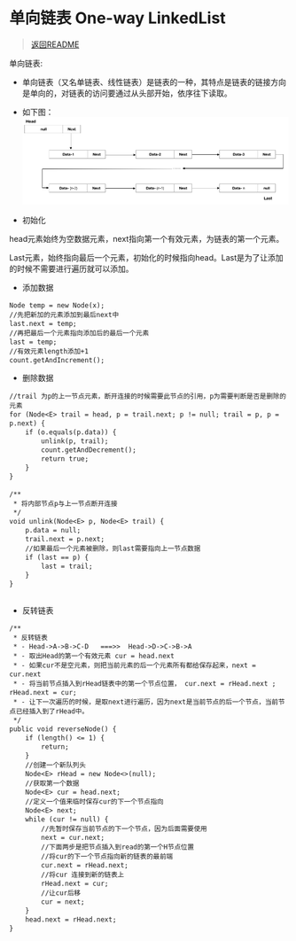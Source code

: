 # 单向链表 One-way LinkedList

> [返回README](../../../../README.md)


单向链表:

- 单向链表（又名单链表、线性链表）是链表的一种，其特点是链表的链接方向是单向的，对链表的访问要通过从头部开始，依序往下读取。
- 如下图：
![one-way-linked-list-1.png](one-way-linked-list-1.png)

- 初始化

head元素始终为空数据元素，next指向第一个有效元素，为链表的第一个元素。

Last元素，始终指向最后一个元素，初始化的时候指向head。Last是为了让添加的时候不需要进行遍历就可以添加。

- 添加数据

```    
Node temp = new Node(x);
//先把新加的元素添加到最后next中
last.next = temp;
//再把最后一个元素指向添加后的最后一个元素
last = temp;
//有效元素length添加+1
count.getAndIncrement();
```

- 删除数据

```
//trail 为p的上一节点元素，断开连接的时候需要此节点的引用，p为需要判断是否是删除的元素
for (Node<E> trail = head, p = trail.next; p != null; trail = p, p = p.next) {
    if (o.equals(p.data)) {
        unlink(p, trail);
        count.getAndDecrement();
        return true;
    }
}

/**
 * 将内部节点p与上一节点断开连接
 */
void unlink(Node<E> p, Node<E> trail) {
    p.data = null;
    trail.next = p.next;
    //如果最后一个元素被删除，则last需要指向上一节点数据
    if (last == p) {
        last = trail;
    }
}
    
 ```

- 反转链表

```
/**
 * 反转链表
 * - Head->A->B->C-D   ===>>  Head->D->C->B->A
 * - 取出Head的第一个有效元素 cur = head.next
 * - 如果cur不是空元素，则把当前元素的后一个元素所有都给保存起来，next = cur.next
 * - 将当前节点插入到rHead链表中的第一个节点位置， cur.next = rHead.next ; rHead.next = cur;
 * - 让下一次遍历的时候，是取next进行遍历，因为next是当前节点的后一个节点，当前节点已经插入到了rHead中。
 */
public void reverseNode() {
    if (length() <= 1) {
        return;
    }
    //创建一个新队列头
    Node<E> rHead = new Node<>(null);
    //获取第一个数据
    Node<E> cur = head.next;
    //定义一个值来临时保存cur的下一个节点指向
    Node<E> next;
    while (cur != null) {
        //先暂时保存当前节点的下一个节点，因为后面需要使用
        next = cur.next;
        //下面两步是把节点插入到read的第一个H节点位置
        //将cur的下一个节点指向新的链表的最前端
        cur.next = rHead.next;
        //将cur 连接到新的链表上
        rHead.next = cur;
        //让cur后移
        cur = next;
    }
    head.next = rHead.next;
}

```